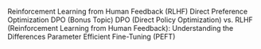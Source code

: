 Reinforcement Learning from Human Feedback (RLHF)
Direct Preference Optimization DPO (Bonus Topic)
DPO (Direct Policy Optimization) vs. RLHF (Reinforcement Learning from Human Feedback): Understanding the Differences
Parameter Efficient Fine-Tuning (PEFT)
